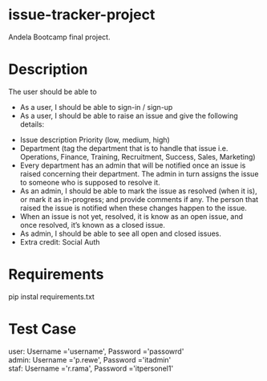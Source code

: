 # issue-tracker-project
Andela Bootcamp final project. 
# Description
The user should be able to
<ul>
<li>As a user, I should be able to sign-in / sign-up</li>
<li>As a user, I should be able to raise an issue and give the following details:</li>
</ul>
<ul>
<li>Issue description Priority (low, medium, high)</li>
<li>Department (tag the department that is to handle that issue i.e. Operations, Finance, Training, Recruitment, Success, Sales, Marketing)</li>
<li>Every department has an admin that will be notified once an issue is raised concerning their department. The admin in turn assigns the issue to someone who is supposed to resolve it.</li>
<li>As an admin, I should be able to mark the issue as resolved (when it is), or mark it as in-progress; and provide comments if any. The person that raised the issue is notified when these changes happen to the issue.</li>
<li>When an issue is not yet, resolved, it is know as an open issue, and once resolved, it’s known as a closed issue.</li>
<li>As admin, I should be able to see all open and closed issues.</li>
<li>Extra credit: Social Auth</li>
</ul>

# Requirements
pip instal requirements.txt

# Test Case
user: Username ='username', Password ='passowrd'
<br>admin: Username ='p.rewe', Password ='itadmin'
<br>staf: Username ='r.rama', Password ='itpersonel1'
